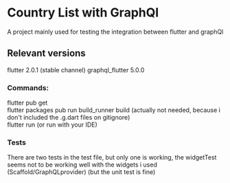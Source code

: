 # Country List with GraphQl

A project mainly used for testing the integration between flutter and graphQl

## Relevant versions

flutter 2.0.1 (stable channel)
graphql_flutter 5.0.0

### Commands:
flutter pub get  
flutter packages pub run build_runner build (actually not needed, because i don't included the .g.dart files on gitignore)  
flutter run (or run with your IDE)  

### Tests
There are two tests in the test file, but only one is working, the widgetTest seems not to be working well with the widgets i used (Scaffold/GraphQLprovider) (but the unit test is fine)
